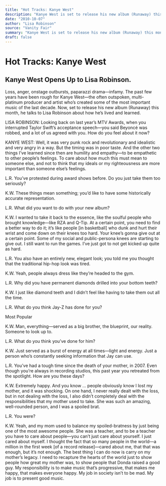 ```yaml
---
title: "Hot Tracks: Kanye West"
description: "Kanye West is set to release his new album (Runaway) this month. LISA ROBINSON: It was very punk rock and revolutionary and idealistic. But the timing was in poor taste. K.W. These things mean somethi..."
date: "2010-10-07"
author: "Lisa Robinson"
source: "Vanity Fair"
summary: "Kanye West is set to release his new album (Runaway) this month. LISA ROBINSON: It was very punk rock and revolutionary and idealistic. But the timing was in poor taste. K.W. These things mean something; you’d like to have some historically accurate representation."
draft: false
---
```


# Hot Tracks: Kanye West

## Kanye West Opens Up to Lisa Robinson.

Loss, anger, onstage outbursts, paparazzi drama—infamy. The past few years have been rough for Kanye West—the often outspoken, multi-platinum producer and artist who’s created some of the most important music of the last decade. Now, set to release his new album (Runaway) this month, he talks to Lisa Robinson about how he’s lived and learned.

LISA ROBINSON: Looking back on last year’s MTV Awards, when you interrupted Taylor Swift’s acceptance speech—you said Beyoncé was robbed, and a lot of us agreed with you. How do you feel about it now?

KANYE WEST: Well, it was very punk rock and revolutionary and idealistic and very angry in a way. But the timing was in poor taste. And the other two things I’ve learned since then are humility and empathy—to be empathetic to other people’s feelings. To care about how much this must mean to someone else, and not to think that my ideals or my righteousness are more important than someone else’s feelings.

L.R. You’ve protested during award shows before. Do you just take them too seriously?

K.W. These things mean something; you’d like to have some historically accurate representation.

L.R. What did you want to do with your new album?

K.W. I wanted to take it back to the essence, like the soulful people who brought knowledge—like RZA and Q-Tip. At a certain point, you need to find a better way to do it; it’s like people [in basketball] who dunk and hurt their wrist and come down on their knees too hard. Your knee’s gonna give out at a certain point. Some of my social and public-persona knees are starting to give out. I still want to run the games. I’ve just got to not get kicked up quite as hard.

L.R. You also have an entirely new, elegant look; you told me you thought that the traditional hip-hop look was tired.

K.W. Yeah, people always dress like they’re headed to the gym.

L.R. Why did you have permanent diamonds drilled into your bottom teeth?

K.W. I just like diamond teeth and I didn’t feel like having to take them out all the time.

L.R. What do you think Jay-Z has done for you?

Most Popular

K.W. Man, everything—served as a big brother, the blueprint, our reality. Someone to look up to.

L.R. What do you think you’ve done for him?

K.W. Just served as a burst of energy at all times—light and energy. Just a person who’s constantly seeking information that Jay can use.

L.R. You’ve had a tough time since the death of your mother, in 2007. Even though you’re always in recording studios, this past year you retreated from the spotlight. How are you these days?

K.W. Extremely happy. And you know ... people obviously know I lost my mother, and it was shocking. On one hand, I never really dealt with the loss, but in not dealing with the loss, I also didn’t completely deal with the responsibilities that my mother used to take. She was such an amazing, well-rounded person, and I was a spoiled brat.

L.R. You were?

K.W. Yeah, and my mom used to balance my spoiled-bratness by just being one of the most awesome people. She was a teacher, and to be a teacher you have to care about people—you can’t just care about yourself. I just cared about myself. I thought the fact that so many people in the world—a million in the first week [of a record release]—cared about me, that that was enough, but it’s not enough. The best thing I can do now is carry on my mother’s legacy. I need to recapture the hearts of the world just to show people how great my mother was, to show people that Donda raised a good guy. My responsibility is to make music that’s progressive, that makes me happy, that makes everyone happy. My job in society isn’t to be mad. My job is to present good music.
